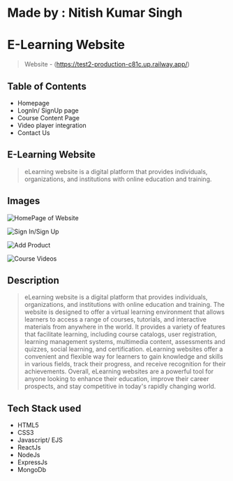 # Made by : Nitish Kumar Singh

<h1>E-Learning Website</h1>

> Website - (https://test2-production-c81c.up.railway.app/)

<h2>Table of Contents</h2>

* Homepage
* LognIn/ SignUp page
* Course Content Page
* Video player integration
* Contact Us 

<h2>E-Learning Website</h2>

>eLearning website is a digital platform that provides individuals, organizations, and institutions with online education and training.

<h2>Images</h2>

![HomePage of Website](./public/images/home.jpg)

![Sign In/Sign Up](./public/images/signin.jpg)

![Add Product](./public/images/add.jpg)

![Course Videos](https://drive.google.com/uc?export=view&id=1fKR4rUrBE5B8euSes_-rtnlD6_cy82c0)

<h2>Description</h2>

>eLearning website is a digital platform that provides individuals, organizations, and institutions with online education and training.
The website is designed to offer a virtual learning environment that allows learners to access a range of courses, tutorials, and interactive 
materials from anywhere in the world. It provides a variety of features that facilitate learning, including course catalogs, user registration,
learning management systems, multimedia content, assessments and quizzes, social learning, and certification. eLearning websites offer a convenient
and flexible way for learners to gain knowledge and skills in various fields, track their progress, and receive recognition for their achievements.
Overall, eLearning websites are a powerful tool for anyone looking to enhance their education, improve their career prospects, and stay competitive
in today's rapidly changing world.

<h2>Tech Stack used</h2>

* HTML5
* CSS3
* Javascript/ EJS
* ReactJs
* NodeJs
* ExpressJs
* MongoDb

